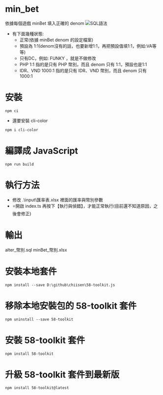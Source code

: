 # min_bet
依據每個遊戲 minBet 填入正確的 denom
![SQL語法](https://i.imgur.com/0lkyZWD.png)
- 有下面幾種狀態:
  - 正常(依據 minBet denom 的設定檔案)
  - 預設為 1:1(denom沒有的話，也要新增1:1，再把預設值填1:1，例如:VA等等)
  - 只有DC，例如: FUNKY ，就是不做修改
  - PHP 1:1 指的是只有 PHP 幣別，而且 denom 只有 1:1，預設也是1:1
  - IDR、VND 1000:1 指的是只有 IDR、VND 幣別，而且 denom 只有 1000:1 


# 安裝
```bash=
npm ci
```
- 還要安裝 cli-color
```bash=
npm i cli-color
```

# 編譯成 JavaScript
```bash=
npm run build
```

# 執行方法
- 修改 .\input\匯率表.xlsx 裡面的匯率與幣別參數
- ⭐開啟 index.ts 再按下【執行與偵錯】，才能正常執行(目前還不知道原因，之後會修正)


# 輸出
alter_幣別.sql
minBet_幣別.xlsx

# 安裝本地套件
```bash=
npm install --save D:\github\chiisen\58-toolkit.js
```

# 移除本地安裝包的 58-toolkit 套件
```bash=
npm uninstall --save 58-toolkit
```

# 安裝 58-toolkit 套件
```bash=
npm install 58-toolkit
```

# 升級 58-toolkit 套件到最新版
```bash=
npm install 58-toolkit@latest
```

